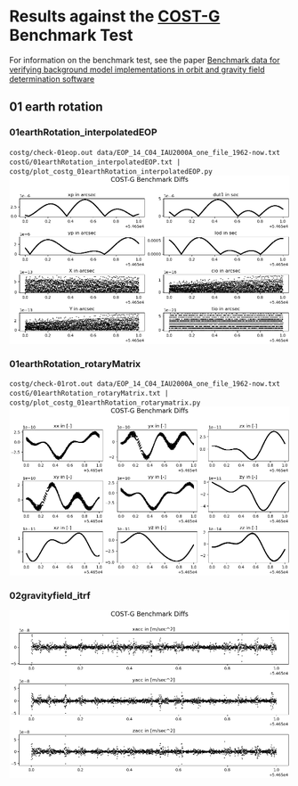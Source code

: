 # Results against the [COST-G](https://cost-g.org/) Benchmark Test

For information on the benchmark test, see the paper 
[Benchmark data for verifying background model implementations in orbit and gravity field determination software](https://adgeo.copernicus.org/articles/55/1/2020/)

## 01 earth rotation

### 01earthRotation_interpolatedEOP
`costg/check-01eop.out data/EOP_14_C04_IAU2000A_one_file_1962-now.txt costG/01earthRotation_interpolatedEOP.txt | costg/plot_costg_01earthRotation_interpolatedEOP.py`
![alt text](figures/01earthRotation_interpolatedEOP.png)

### 01earthRotation_rotaryMatrix
`costg/check-01rot.out data/EOP_14_C04_IAU2000A_one_file_1962-now.txt costG/01earthRotation_rotaryMatrix.txt | costg/plot_costg_01earthRotation_rotarymatrix.py`
![alt text](figures/01earthRotation_rotaryMatrix.png)

### 02gravityfield_itrf
![alt text](figures/02gravityfield_itrf.png)
